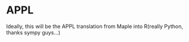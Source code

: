 # APPL
Ideally, this will be the APPL translation from Maple into R(really Python, thanks sympy guys...)